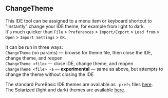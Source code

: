## ChangeTheme

This IDE tool can be assigned to a menu item or keyboard shortcut to "instantly" change your IDE theme, for example from light to dark.  
It's much quicker than `File` > `Preferences` > `Import/Export` > `Load from` > `Open` > `Import Settings` > `OK`.

It can be run in three ways:  
`ChangeTheme` (no params) — browse for theme file, then close the IDE, change theme, and reopen  
`ChangeTheme <file>` — close IDE, change theme, and reopen  
`ChangeTheme <file> -a` — **experimental** — same as above, but attempts to change the theme without closing the IDE

The standard PureBasic IDE themes are available as `.prefs` files [here](./ide-themes).  
The Solarized (light and dark) themes are available [here](https://github.com/kenmo-pb/Solarized).
